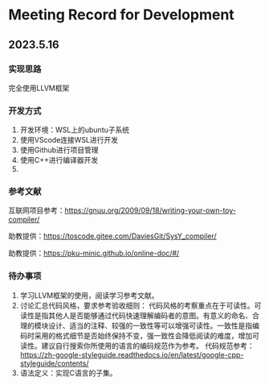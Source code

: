 # Meeting Record for Development

## 2023.5.16

### 实现思路
完全使用LLVM框架

### 开发方式
1. 开发环境：WSL上的ubuntu子系统
2. 使用VScode连接WSL进行开发
3. 使用Github进行项目管理
4. 使用C++进行编译器开发
5. 

### 参考文献

互联网项目参考：https://gnuu.org/2009/09/18/writing-your-own-toy-compiler/

助教提供：https://toscode.gitee.com/DaviesGit/SysY_compiler/

助教提供：https://pku-minic.github.io/online-doc/#/

### 待办事项

1. 学习LLVM框架的使用，阅读学习参考文献。
2. 讨论汇总代码风格，要求参考验收细则：
   代码风格的考察重点在于可读性。可读性是指其他人是否能够通过代码快速理解编码者的意图。有意义的命名、合理的模块设计、适当的注释、较强的一致性等可以增强可读性。一致性是指编码时采用的格式细节是否始终保持不变，强一致性会降低阅读的难度，增加可读性。建议自行搜索你所使用的语言的编码规范作为参考。
   代码规范参考：
   https://zh-google-styleguide.readthedocs.io/en/latest/google-cpp-styleguide/contents/
3. 语法定义：实现C语言的子集。
